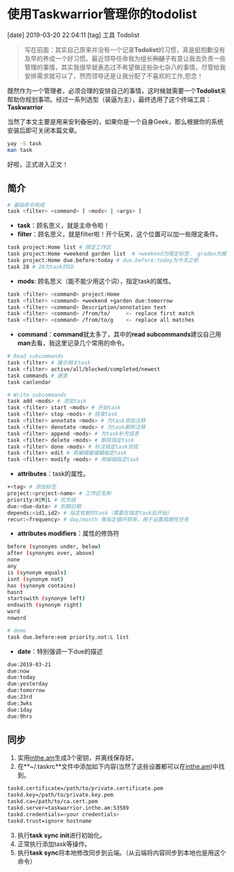 # 使用Taskwarrior管理你的todolist
[date] 2019-03-20 22:04:11
[tag] 工具 Todolist

> 写在前面：其实自己原来并没有一个记录**Todolist**的习惯，真是挺抱歉没有及早的养成一个好习惯。最近领导任命我为组长~~狗腿子~~有意让我去负责一些管理的事情，其实我很早就表态过不希望做这些杂七杂八的事情，尽管给我安排需求就可以了，然而领导还是让我分配了不喜欢的工作,怨念！

既然作为一个管理者，必须合理的安排自己的事情，这时候就需要一个**Todolist**来帮助你规划事项。经过一系列选型（装逼为主），最终选用了这个终端工具：**Taskwarrior**

当然了本文主要是用来安利~~备忘~~的，如果你是一个自身Geek，那么根据你的系统安装后即可关闭本篇文章。

```sh
yay -S task
man task
```
好啦，正式进入正文！


## 简介

```sh
# 基础命令构成
task <filter> <command> [ <mods> | <args> ]
```

* **task**：顾名思义，就是主命令啦！
* **filter**：顾名思义，就是filter啦！开个玩笑，这个位置可以加一些限定条件。

```sh
task project:Home list # 限定工作区
task project:Home +weekend garden list  # +weekend为限定标签， graden为模糊匹配
task project:Home due.before:today # due.before:today为今天之前
task 28 # 28为task的ID
```

* **mods**: 顾名思义（能不能少用这个词），指定task的属性。

```sh
task <filter> <command> project:Home
task <filter> <command> +weekend +garden due:tomorrow
task <filter> <command> Description/annotation text
task <filter> <command> /from/to/     <- replace first match
task <filter> <command> /from/to/g    <- replace all matches
```

* **command**：**command**就太多了，其中的**read subcommands**建议自己用**man**去看，我这里记录几个常用的命令。

```sh
# Read subcommands
task <filter> # 展示相关task
task <filter> active/all/blocked/completed/newest
task commands # 速查
task canlendar

# Write subcommands
task add <mods> # 添加task
task <filter> start <mods> # 开始task
task <filter> stop <mods> # 结束task
task <filter> annotate <mods> # 为task添加注释
task <filter> denotate <mods> # 为task删除注释
task <filter> append <mods> # 为task补充信息
task <filter> delete <mods> # 删除指定task
task <filter> done <mods> # 标注指定task完成
task <filter> edit # 用编辑器编辑指定task
task <filter> modify <mods> # 用编辑指定task
```

* **attributes**：task的属性。

```sh
+<tag> # 添加标签
project:<project-name> # 工作区名称
priority:H|M|L # 优先级
due:<due-date> # 到期日期
depends:<id1,id2> # 指定依赖的task（需要在指定task后开始）
recur:<frequency> # day/month 等指定循环频率，用于设置周期性任务
```

* **attributes modifiers**：属性的修饰符

```sh
before (synonyms under, below)
after (synonyms over, above)
none
any
is (synonym equals)
isnt (synonym not)
has (synonym contains)
hasnt
startswith (synonym left)
endswith (synonym right)
word
noword

# demo
task due.before:eom priority.not:L list
```

* **date**：特别强调一下due的描述

```sh
due:2019-03-21
due:now
due:today
due:yesterday
due:tomorrow
due:23rd
due:3wks
due:1day
due:9hrs
```

## 同步

1. 实用[inthe.am](https://inthe.am/)生成3个密钥，并离线保存好。
2. 在**~/.taskrc**文件中添加如下内容(当然了这些设置都可以在[inthe.am](https://inthe.am/configure))中找到。

```sh
taskd.certificate=/path/to/private.certificate.pem
taskd.key=/path/to/private.key.pem
taskd.ca=/path/to/ca.cert.pem
taskd.server=taskwarrior.inthe.am:53589
taskd.credentials=<your credentials>
taskd.trust=ignore hostname
```

3. 执行**task sync init**进行初始化。
4. 正常执行添加task等操作。
5. 执行**task sync**将本地修改同步到云端。（从云端将内容同步到本地也是用这个命令）

